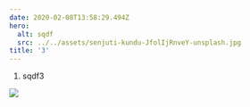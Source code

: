 ```yaml
---
date: 2020-02-08T13:58:29.494Z
hero:
  alt: sqdf
  src: ../../assets/senjuti-kundu-JfolIjRnveY-unsplash.jpg
title: '3'
---
```

1. sqdf3

![](../../assets/senjuti-kundu-JfolIjRnveY-unsplash.jpg)
